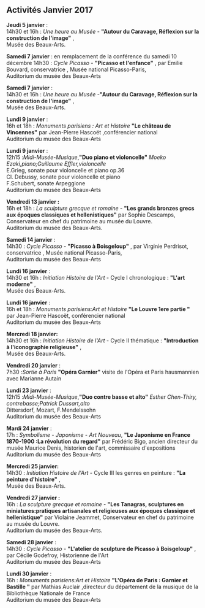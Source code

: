 ## Activités Janvier 2017

**Jeudi 5 janvier** :  
14h30 et 16h : _Une heure au Musée_ - **"Autour du Caravage, Réflexion sur la construction de l'image"** ,  
Musée des Beaux-Arts.

**Samedi 7 janvier** :  en remplacement de la conférence du samedi 10 décembre
14h30 : _Cycle Picasso_  - **"Picasso et l'enfance"** , par Emilie Bouvard, conservatrice , Musée national Picasso-Paris,  
Auditorium du musée des Beaux-Arts


**Samedi 7 janvier** :  
14h30 et 16h : _Une heure au Musée_ -**"Autour du Caravage, Réflexion sur la construction de l'image"** ,  
Musée des Beaux-Arts.  



**Lundi 9 janvier** :  
16h et 18h : _Monuments parisiens : Art et Histoire_  **"Le château de Vincennes"** par Jean-Pierre Hascoët ,conférencier national  
Auditorium du musée des Beaux-Arts

**Lundi 9 janvier** :  
12h15 :_Midi-Musée-Musique_,**"Duo piano et violoncelle"** _Moeko Ezaki,piano;Guillaume Effler,violoncelle_  
E.Grieg, sonate pour violoncelle et piano op.36  
Cl. Debussy, sonate pour violoncelle et piano  
F.Schubert, sonate Arpeggione  
Auditorium du musée des Beaux-Arts

**Vendredi 13 janvier :**  
16h et 18h : _La sculpture grecque et romaine_ -  **"Les grands bronzes grecs aux époques classiques et hellenistiques"**  par Sophie Descamps, Conservateur en chef du patrimoine au musée du Louvre.  
Auditorium du musée des Beaux-Arts.


**Samedi 14 janvier** :  
14h30 : _Cycle Picasso_  - **"Picasso à Boisgeloup"** , par Virginie Perdrisot, conservatrice , Musée national Picasso-Paris,  
Auditorium du musée des Beaux-Arts

**Lundi 16 janvier** :  
14h30 et 16h : _Initiation Histoire de l'Art_  - Cycle I chronologique : **"L'art moderne"** ,  
Musée des Beaux-Arts. 

**Lundi 16 janvier** :  
16h et 18h : _Monuments parisiens:Art et Histoire_ **"Le Louvre 1ere partie "** par Jean-Pierre Hascoët, conférencier national  
Auditorium du musée des Beaux-Arts

**Mercredi 18 janvier:**  
14h30 et 16h : _Initiation Histoire de l'Art_  - Cycle II thématique : **"Introduction à l'iconographie religieuse"** ,  
Musée des Beaux-Arts. 

**Vendredi 20 janvier** :  
7h30 :_Sortie à Paris_ **"Opéra Garnier"** visite de l'Opéra et Paris hausmannien avec Marianne Autain


**Lundi 23 janvier** :  
12h15 :_Midi-Musée-Musique_,**"Duo contre basse et alto"** _Esther Chen-Thiry, contrebasse;Patrick Dussart,alto_  
Dittersdorf, Mozart, F.Mendelssohn  
Auditorium du musée des Beaux-Arts

**Mardi 24 janvier** :  
17h : _Symbolisme - Japonisme - Art Nouveau_, **"Le Japonisme en France 1870-1900 :La révolution du regard"** par Frédéric Bigo, ancien directeur du musée Maurice Denis, historien de l'art, commissaire d'expositions  
Auditorium du musée des Beaux-Arts

**Mercredi 25 janvier:**  
14h30 : _Initiation Histoire de l'Art_  - Cycle III les genres en peinture : **"La peinture d'histoire"** ,  
Musée des Beaux-Arts.  


**Vendredi 27 janvier :**  
16h : _La sculpture grecque et romaine_ -  **"Les Tanagras, sculptures en miniatures:pratiques artisanales et religieuses aux époques classique et hellenistique"**  par Violaine Jeammet, Conservateur en chef du patrimoine au musée du Louvre.  
Auditorium du musée des Beaux-Arts.


**Samedi 28 janvier** :  
14h30 : _Cycle Picasso_  - **"L'atelier de sculpture de Picasso à Boisgeloup"** , par Cécile Godefroy, Historienne de l'Art      
Auditorium du musée des Beaux-Arts

**Lundi 30 janvier** :  
16h : _Monuments parisiens:Art et Histoire_ **"L'Opéra de Paris : Garnier et Bastille "** par Mathias Auclair ,directeur du département de la musique de la Bibliothèque Nationale de France   
Auditorium du musée des Beaux-Arts

